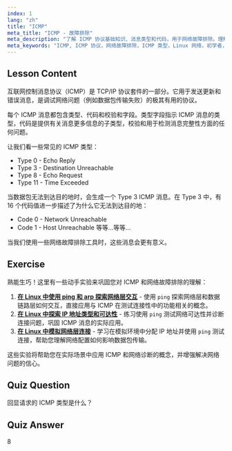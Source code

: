 ```yaml
---
index: 1
lang: "zh"
title: "ICMP"
meta_title: "ICMP - 故障排除"
meta_description: "了解 ICMP 协议基础知识、消息类型和代码，用于网络故障排除。理解 ICMP 如何工作以调试网络问题。"
meta_keywords: "ICMP, ICMP 协议，网络故障排除，ICMP 类型，Linux 网络，初学者，教程，指南"
---
```


## Lesson Content

互联网控制消息协议（ICMP）是 TCP/IP 协议套件的一部分。它用于发送更新和错误消息，是调试网络问题（例如数据包传输失败）的极其有用的协议。

每个 ICMP 消息都包含类型、代码和校验和字段。类型字段指示 ICMP 消息的类型，代码是提供有关消息更多信息的子类型，校验和用于检测消息完整性方面的任何问题。

让我们看一些常见的 ICMP 类型：

- Type 0 - Echo Reply
- Type 3 - Destination Unreachable
- Type 8 - Echo Request
- Type 11 - Time Exceeded

当数据包无法到达目的地时，会生成一个 Type 3 ICMP 消息。在 Type 3 中，有 16 个代码值进一步描述了为什么它无法到达目的地：

- Code 0 - Network Unreachable
- Code 1 - Host Unreachable
  等等...等等...

当我们使用一些网络故障排除工具时，这些消息会更有意义。

## Exercise

熟能生巧！这里有一些动手实验来巩固您对 ICMP 和网络故障排除的理解：

1. **[在 Linux 中使用 ping 和 arp 探索网络层交互](https://labex.io/zh/labs/linux-explore-network-layer-interaction-with-ping-and-arp-in-linux-592746)** - 使用 `ping` 探索网络层和数据链路层如何交互，直接应用与 ICMP 在测试连接性中的功能相关的概念。
2. **[在 Linux 中探索 IP 地址类型和可达性](https://labex.io/zh/labs/linux-explore-ip-address-types-and-reachability-in-linux-592780)** - 练习使用 `ping` 测试网络可达性并诊断连接问题，巩固 ICMP 消息的实际应用。
3. **[在 Linux 中模拟网络层连接](https://labex.io/zh/labs/linux-simulate-network-layer-connectivity-in-linux-592752)** - 学习在模拟环境中分配 IP 地址并使用 `ping` 测试连接，帮助您理解网络配置如何影响数据包传输。

这些实验将帮助您在实际场景中应用 ICMP 和网络诊断的概念，并增强解决网络问题的信心。

## Quiz Question

回显请求的 ICMP 类型是什么？

## Quiz Answer

8
